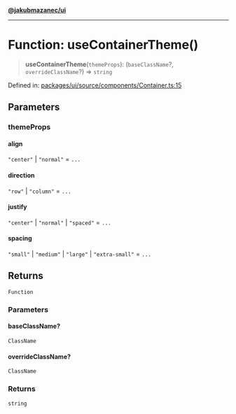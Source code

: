 [**@jakubmazanec/ui**](../README.md)

---

# Function: useContainerTheme()

> **useContainerTheme**(`themeProps`): (`baseClassName`?, `overrideClassName`?) => `string`

Defined in:
[packages/ui/source/components/Container.ts:15](https://github.com/jakubmazanec/tools/blob/f779e75b9ef98389e12e52575295bd1ef364daca/packages/ui/source/components/Container.ts#L15)

## Parameters

### themeProps

#### align

`"center"` \| `"normal"` = `...`

#### direction

`"row"` \| `"column"` = `...`

#### justify

`"center"` \| `"normal"` \| `"spaced"` = `...`

#### spacing

`"small"` \| `"medium"` \| `"large"` \| `"extra-small"` = `...`

## Returns

`Function`

### Parameters

#### baseClassName?

`ClassName`

#### overrideClassName?

`ClassName`

### Returns

`string`
